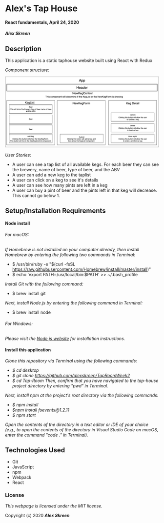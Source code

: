 # Alex's Tap House

#### React fundamentals, April 24, 2020

#### _**Alex Skreen**_

## Description

This application is a static taphouse website built using React with Redux

_Component structure:_

![component structure](/taphouse_diagram.png)

_User Stories:_
* A user can see a tap list of all available kegs. For each beer they can see the brewery, name of beer, type of beer, and the ABV
* A user can add a new keg to the taplist
* A user can click on a keg to see it's details
* A user can see how many pints are left in a keg
* A user can buy a pint of beer and the pints left in that keg will decrease. This cannot go below 1.

## Setup/Installation Requirements

#### Node install

###### For macOS:
_If Homebrew is not installed on your computer already, then install Homebrew by entering the following two commands in Terminal:_
* $ /usr/bin/ruby -e "$(curl -fsSL https://raw.githubusercontent.com/Homebrew/install/master/install)"
* $ echo 'export PATH=/usr/local/bin:$PATH' >> ~/.bash_profile

_Install Git with the following command:_
* $ brew install git

_Next, install Node.js by entering the following command in Terminal:_
* $ brew install node

###### For Windows:
_Please visit the [Node.js website](https://nodejs.org/en/download/) for installation instructions._

#### Install this application

_Clone this repository via Terminal using the following commands:_
* _$ cd desktop_
* _$ git clone https://github.com/alexskreen/TapRoomWeek2_
* _$ cd Tap-Room_
_Then, confirm that you have navigated to the tap-house project directory by entering "pwd" in Terminal._

_Next, install npm at the project's root directory via the following commands:_
* _$ npm install_
* _$npm install fsevents@1.2.11_
* _$ npm start_

_Open the contents of the directory in a text editor or IDE of your choice (e.g., to open the contents of the directory in Visual Studio Code on macOS, enter the command "code ." in Terminal)._

## Technologies Used

* Git
* JavaScript
* npm
* Webpack
* React

### License

*This webpage is licensed under the MIT license.*

Copyright (c) 2020 **_Alex Skreen_**